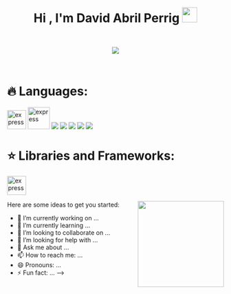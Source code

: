 <h1 align="center"><b>Hi , I'm David Abril Perrig </b><img src="https://media.giphy.com/media/hvRJCLFzcasrR4ia7z/giphy.gif" width="35"></h1>

<br/>

<p align="center">
  <a href="https://github.com/DenverCoder1/readme-typing-svg"><img src="https://readme-typing-svg.herokuapp.com?font=Time+New+Roman&color=cyan&size=25&center=true&vCenter=true&width=600&height=100&lines=Hey+y’all,+I+hope+you’re+doing+awesome;++;Self-taught+Front-End+Developer,;Computer+Engineering+Student,;Active+Learner/Researcher,;Love+to+learn+new+stuffs..<3"></a>
</p>

<br/>

<h1 align="left">🔥 Languages:</h1>
<div width="440">
  <div>
    <p align="left"> 
        <img src="https://img.icons8.com/color/452/c-programming.png" alt="express" width="44" height="44" target="_blank"/>
        <img src="https://encrypted-tbn0.gstatic.com/images?q=tbn:ANd9GcT2KysS-Fj-RgPNEg0XK_6GJINJS-mf8f6zSxcZID9U7xsVTZPkPVtAqfY5E3kd0nTJnb0&usqp=CAU" alt="express" width="51" height="51" />
        <img src="https://img.icons8.com/color/48/000000/css3.png"/>
        <img src="https://img.icons8.com/color/48/000000/html-5.png"/>
        <img src="https://img.icons8.com/color/48/000000/javascript.png"/>
        <img src="https://img.icons8.com/color/48/000000/python.png"/>
        <img src="https://img.icons8.com/fluent/50/000000/mysql-logo.png"/>
      <h1 align="left">⭐️ Libraries and Frameworks:</h1> 
      <img src="https://upload.wikimedia.org/wikipedia/commons/a/a7/React-icon.svg" alt="express" width="44" height="44"/>
    </p>
  </div>
    <img align="right" height="200" src="https://media.giphy.com/media/ao9DUiTKH60XS/giphy.gif"/>
</div>


Here are some ideas to get you started:

- 🔭 I’m currently working on ...
- 🌱 I’m currently learning ...
- 👯 I’m looking to collaborate on ...
- 🤔 I’m looking for help with ...
- 💬 Ask me about ...
- 📫 How to reach me: ...
- 😄 Pronouns: ...
- ⚡ Fun fact: ...
-->

